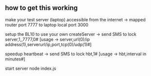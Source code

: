 ## how to get this working

make your test server (laptop) accessible from the internet
-> mapped router port 7777 to laptop local port 3000

setup the BL10 to use your own createServer -> send SMS to lock
server,1,<serverurl>,7777,0#
[usage -> server,url(0)/ip address(1),serverurl/ip,port,tcp(0)/udp(1)#]

speedup heartbeat  -> send SMS to lock
hbt,1#
[usage -> hbt,interval in minutes#]

start server
node index.js

